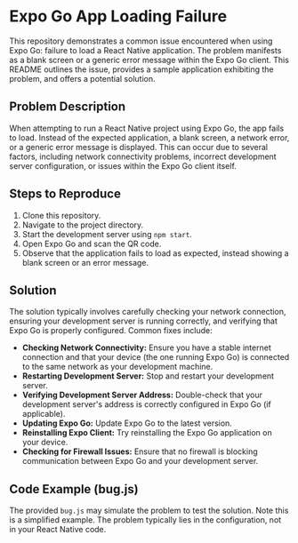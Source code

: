 # Expo Go App Loading Failure

This repository demonstrates a common issue encountered when using Expo Go: failure to load a React Native application. The problem manifests as a blank screen or a generic error message within the Expo Go client. This README outlines the issue, provides a sample application exhibiting the problem, and offers a potential solution.

## Problem Description

When attempting to run a React Native project using Expo Go, the app fails to load.  Instead of the expected application, a blank screen, a network error, or a generic error message is displayed. This can occur due to several factors, including network connectivity problems, incorrect development server configuration, or issues within the Expo Go client itself.

## Steps to Reproduce

1. Clone this repository.
2. Navigate to the project directory.
3. Start the development server using `npm start`.
4. Open Expo Go and scan the QR code.
5. Observe that the application fails to load as expected, instead showing a blank screen or an error message.

## Solution

The solution typically involves carefully checking your network connection, ensuring your development server is running correctly, and verifying that Expo Go is properly configured.  Common fixes include:

* **Checking Network Connectivity:** Ensure you have a stable internet connection and that your device (the one running Expo Go) is connected to the same network as your development machine.
* **Restarting Development Server:** Stop and restart your development server. 
* **Verifying Development Server Address:**  Double-check that your development server's address is correctly configured in Expo Go (if applicable).
* **Updating Expo Go:** Update Expo Go to the latest version.
* **Reinstalling Expo Client:**  Try reinstalling the Expo Go application on your device.
* **Checking for Firewall Issues:** Ensure that no firewall is blocking communication between Expo Go and your development server.

## Code Example (bug.js)

The provided `bug.js` may simulate the problem to test the solution. Note this is a simplified example. The problem typically lies in the configuration, not in your React Native code.